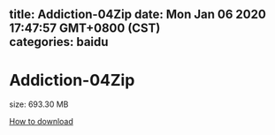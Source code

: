 
title: Addiction-04Zip
date: Mon Jan 06 2020 17:47:57 GMT+0800 (CST)    
categories: baidu
---

# Addiction-04Zip
size: 693.30 MB
 
 

[How to download](https://bpcam.bemobtrk.com/go/2ceec3aa-1ca2-46d6-b9ff-aaa5c184517c?jno=4189)